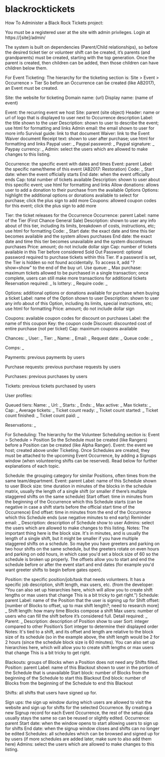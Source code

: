 blackrocktickets
================

How To Administer a Black Rock Tickets project:

You must be a registered user at the site with admin privileges.
Login at https://[site]/admin/

The system is built on dependencies (Parent/Child relationships), so before the desired ticket tier or volunteer shift can be created, it’s parents (and grandparents) must be created, starting with the top generation. Once the parent is created, then children can be added, then those children can have children below them.

For Event Ticketing:
The hierarchy for the ticketing section is: Site > Event > Occurrence > Tier
So before an Occurrence can be created (like AB2017), an Event must be created.

Site: the website for ticketing
Domain name: (url)
Display name: (name of event)

Event: the recurring event we host
Site: parent (site object)
Header: name or url of logo that is displayed to user next to Occurrence description
Label: the title shown to the user
Description: shown to user to describe the event; use html for formatting and links
Admin email: the email shown to user for more info
Survival guide: link to that document
Waiver: link to the Event Waiver document
Receipt text: shown to user after purchase; use html for formatting and links
Paypal user: _
Paypal password: _
Paypal signature: _
Paypay currency: _
Admin: select the users which are allowed to make changes to this listing.

Occurrence: the specific event with dates and times
Event: parent
Label: the specific name/theme of this event (AB2017: Restoration)
Code: _
Start date: when the event officially starts
End date: when the event officially ends
Cap: total number of tickets available
Description: shown to user about this specific event; use html for formatting and links
Allow donations: allows user to add a donation to their purchase from the available Options
    Options: highlight the additional options or donations available to select for purchase; click the plus sign to add more
    Coupons: allowed coupon codes for this event; click the plus sign to add more

Tier: the ticket releases for the Occurrence
Occurrence: parent
Label: name of the Tier (First Chance General Sale)
Description: shown to user any info about of this tier, including its limits, breakdown of costs, instructions, etc; use html for formatting
Code: _
Start date: the exact date and time this tier becomes available and the system allows purchases
End date: the exact date and time this tier becomes unavailable and the system discontinues purchases
Price: amount; do not include dollar sign
Cap: number of tickets available in this Tier before considered Sold Out
Password: optional password required to purchase tickets within this Tier. If a password is set, the Tier is hidden so not found accidentally. To access it, add "?show=show" to the end of the buy url.
Use queue: _
Max purchase: maximum tickets allowed to be purchased in a single transaction; once complete, users can still make more transactions for additional tickets
Reservation required: _
Is lottery: _
Require code: _

Options: additional options or donations available for purchase when buying a ticket
Label: name of the Option shown to user
Description: shown to user any info about of this Option, including its limits, special instructions, etc; use html for formatting
Price: amount; do not include dollar sign

Coupons: available coupon codes for discount on purchases
    Label: the name of this coupon
    Key: the coupon code
    Discount: discounted cost of entire purchase (not per ticket)
    Cap: maximum coupons available

Chances: _
User: _
Tier: _
Name: _
Email: _
Request date: _
Queue code: _

Comps: _

Payments: previous payments by users

Purchase requests: previous purchase requests by users

Purchases: previous purchases by users

Tickets: previous tickets purchased by users

User profiles: 

Queued tiers:
Name: _
Url: _
Starts: _
Ends: _
Max active: _
Max tickets: _
Cap: _
Average tickets: _
Ticket count ready: _
Ticket count started: _
Ticket count finished: _
Ticket count paid: _

Reservations: _



For Scheduling: 
The hierarchy for the Volunteer Scheduling section is: Event > Schedule > Position
So the Schedule must be created (like Rangers) before a Position can be created (like Alpha Ranger). Event: the event we host; created above under Ticketing. Once Schedules are created, they must be attached to the upcoming Event Occurrence, by adding a Signups window (when volunteering shifts can be reserved). Read below for further explanations of each topic.

Schedule: the grouping category for similar Positions, often times from the same team/department.
Event: parent
Label: name of this Schedule shown to user 
Block size: time duration in minutes of the blocks in the schedule matrix, usually the length of a single shift (or smaller if there’s multiple staggered shifts on the same schedule)
Start offset: time in minutes from the beginning of the Occurrence which this Schedule starts (can be negative in case a shift starts before the official start time of the Occurrence)
End offset: time in minutes from the end of the Occurrence which this Schedule ends (use negative minutes to end early)
Reminder email:  _
Description: description of Schedule show to user
Admins: select the users which are allowed to make changes to this listing.
Notes: The important thing here is the block size. It's in minutes, and is usually the length of a single shift, but it might be smaller if you have multiple staggered shifts on a schedule. So maybe you have greeters and parking on two hour shifts on the same schedule, but the greeters rotate on even hours and parking on odd hours, in which case you'd set a block size of 60 so the schedule is broken up properly. The offsets allow you to start and end the schedule before or after the event start and end dates (for example you'd want greeter shifts to begin before gates open).

Position: the specific position/job/task that needs volunteers. It has a specific job description, shift length, max users, etc. (from the developer: “You can also set up hierarchies here, which will allow you to create shift lengths or max users that change This is a bit tricky to get right.”)
Schedule: parent
Label: name of the Position that the user is signing up for
Shift offset: [number of Blocks to offset, up to max shift length?; need to research more] _
Shift length: how many time Blocks compose a shift
Max users: number of users who can fill the shift before it’s considered full.
Detail required:  _
Parent: _
Description: description of Position show to user
Sort: integer compared to other Position’s Sort integer to determine their displayed order
Notes: It's tied to a shift, and its offset and length are relative to the block size of its schedule (so in the example above, the shift length would be 2 for 2 hours (since the schedule block size is 60 minutes). You can also set up hierarchies here, which will allow you to create shift lengths or max users that change This is a bit tricky to get right.

Blackouts: groups of Blocks when a Position does not need any Shifts filled.
Position: parent
Label: name of this Blackout shown to user in the portion of the Schedule that is unavailable
Start block: number of Blocks from the beginning of the Schedule to start this Blackout
End block: number of Blocks from the beginning of the Schedule to end this Blackout

Shifts: all shifts that users have signed up for.


Sign ups: the sign up window during which users are allowed to visit the website and sign up for shifts for the selected Occurrence. By creating a new Signup record for each Event Occurrence, the rest of the setup data usually stays the same so can be reused or slightly edited.
Occurrence: parent
Start date: when the window opens to start allowing users to sign up for shifts
End date: when the signup window closes and shifts can no longer be edited
Schedules: all schedules which can be browsed and signed up for by users (if more schedules are added later, make sure to also add them here)
Admins: select the users which are allowed to make changes to this listing.





